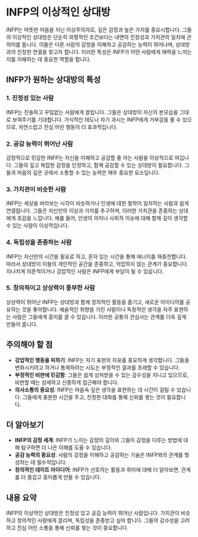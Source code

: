 # INFP의 이상적인 상대방

INFP는 따뜻한 마음을 지닌 이상주의자로, 깊은 감정과 높은 가치를 중요시합니다. 그들의 이상적인 상대방은 단순히 외형적인 조건보다는 내면의 진정성과 가치관의 일치에 큰 의미를 둡니다. 이들은 다른 사람의 감정을 이해하고 공감하는 능력이 뛰어나며, 상대방과의 진정한 연결을 찾고자 합니다. 이러한 특성은 INFP가 어떤 사람에게 매력을 느끼는지를 이해하는 데 중요한 역할을 합니다.

## INFP가 원하는 상대방의 특성

### 1. **진정성 있는 사람**
INFP는 진솔하고 꾸밈없는 사람에게 끌립니다. 그들은 상대방이 자신의 본모습을 그대로 보여주기를 기대합니다. 가식적인 태도나 자기 과시는 INFP에게 거부감을 줄 수 있으므로, 자연스럽고 진심 어린 행동이 더 효과적입니다.

### 2. **공감 능력이 뛰어난 사람**
감정적으로 민감한 INFP는 자신을 이해하고 공감할 줄 아는 사람을 이상적으로 여깁니다. 그들의 깊고 복잡한 감정을 인정하고, 함께 공감할 수 있는 상대방이 필요합니다. 그들과 마음의 깊은 곳에서 소통할 수 있는 능력은 매우 중요한 요소입니다.

### 3. **가치관이 비슷한 사람**
INFP는 세상을 바라보는 시각이 비슷하거나 인생에 대한 철학이 일치하는 사람과 쉽게 연결됩니다. 그들은 자신만의 이상과 가치를 추구하며, 이러한 가치관을 존중하는 상대에게 호감을 느낍니다. 예를 들어, 인생의 의미나 사회적 이슈에 대해 함께 깊이 생각할 수 있는 사람이 이상적입니다.

### 4. **독립성을 존중하는 사람**
INFP는 자신만의 시간을 필요로 하고, 혼자 있는 시간을 통해 에너지를 재충전합니다. 따라서 상대방이 이들의 개인적인 공간을 존중하고, 억압하지 않는 관계가 중요합니다. 지나치게 의존적이거나 강압적인 사람은 INFP에게 부담이 될 수 있습니다.

### 5. **창의적이고 상상력이 풍부한 사람**
상상력이 뛰어난 INFP는 상대방과 함께 창의적인 활동을 즐기고, 새로운 아이디어를 공유하는 것을 좋아합니다. 예술적인 취향을 가진 사람이나 독창적인 생각을 자주 표현하는 사람은 그들에게 흥미를 끌 수 있습니다. 이러한 공통의 관심사는 관계를 더욱 깊게 만들어 줍니다.

## 주의해야 할 점

- **강압적인 행동을 피하기**: INFP는 자기 표현의 자유를 중요하게 생각합니다. 그들을 변화시키려고 하거나 통제하려는 시도는 부정적인 결과를 초래할 수 있습니다.
- **부정적인 비판에 민감함**: 그들은 쉽게 상처받을 수 있는 감수성을 지니고 있으므로, 비판할 때는 섬세하고 신중하게 접근해야 합니다.
- **의사소통의 중요성**: INFP는 마음속 깊은 생각을 표현하는 데 시간이 걸릴 수 있습니다. 그들에게 충분한 시간을 주고, 진정한 대화를 통해 신뢰를 쌓는 것이 필요합니다.

## 더 알아보기

- **INFP의 감정 세계**: INFP가 느끼는 감정의 깊이와 그들이 감정을 다루는 방법에 대해 탐구하면 더 나은 이해를 도울 수 있습니다.
- **공감 능력의 중요성**: 사람의 감정을 이해하고 공감하는 기술은 INFP와의 관계를 형성하는 데 필수적입니다.
- **창의적인 데이트 아이디어**: INFP가 선호하는 활동과 취미에 대해 더 알아보면, 관계를 더 즐겁고 흥미롭게 만들 수 있습니다.

## 내용 요약

INFP의 이상적인 상대방은 진정성 있고 공감 능력이 뛰어난 사람입니다. 가치관이 비슷하고 창의적인 사람에게 끌리며, 독립성을 존중받고 싶어 합니다. 그들의 감수성을 고려하고 진심 어린 소통을 통해 신뢰를 쌓는 것이 중요합니다.